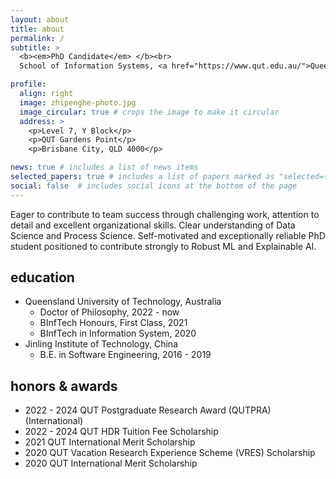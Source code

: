 ```yaml
---
layout: about
title: about
permalink: /
subtitle: >
  <b><em>PhD Candidate</em> </b><br>
  School of Information Systems, <a href="https://www.qut.edu.au/">Queensland University of Technology</a>

profile:
  align: right
  image: zhipenghe-photo.jpg
  image_circular: true # crops the image to make it circular
  address: >
    <p>Level 7, Y Block</p>
    <p>QUT Gardens Point</p>
    <p>Brisbane City, QLD 4000</p>

news: true # includes a list of news items
selected_papers: true # includes a list of papers marked as "selected={true}"
social: false  # includes social icons at the bottom of the page
---
```


Eager to contribute to team success through challenging work, attention to detail and excellent organizational skills. Clear understanding of Data Science and Process Science. Self-motivated and exceptionally reliable PhD student positioned to contribute strongly to Robust ML and Explainable AI.

## education

* Queensland University of Technology, Australia
  * Doctor of Philosophy, 2022 - now
  * BInfTech Honours, First Class, 2021 
  * BInfTech in Information System, 2020
* Jinling Institute of Technology, China
  * B.E. in Software Engineering, 2016 - 2019

## honors & awards

* 2022 - 2024 QUT Postgraduate Research Award (QUTPRA) (International)
* 2022 - 2024 QUT HDR Tuition Fee Scholarship
* 2021 QUT International Merit Scholarship
* 2020 QUT Vacation Research Experience Scheme (VRES) Scholarship
* 2020 QUT International Merit Scholarship